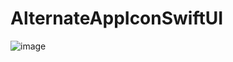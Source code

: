 # AlternateAppIconSwiftUI


![image](https://user-images.githubusercontent.com/43421834/167152557-949deaf4-d8a2-4e49-ad1d-2183d866b37f.png)
